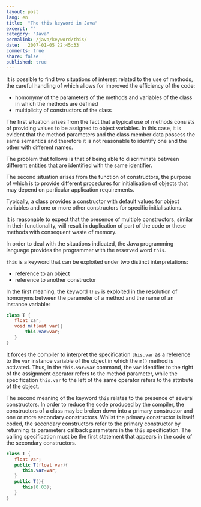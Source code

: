 ```yaml
---
layout: post
lang: en
title:  "The this keyword in Java"
excerpt: ""
category: "Java"
permalink: /java/keyword/this/
date:   2007-01-05 22:45:33
comments: true
share: false
published: true
---
```


It is possible to find two situations of interest related to the use of methods, the careful handling of which allows for improved the efficiency of the code:

* homonymy of the parameters of the methods and variables of the class in which the methods are defined 
* multiplicity of constructors of the class


The first situation arises from the fact that a typical use of methods consists of providing values to be assigned to object variables. 
In this case, it is evident that the method parameters and the class member data possess the same semantics and therefore it is not reasonable to 
identify one and the other with different names.

The problem that follows is that of being able to discriminate between different entities that are identified with the same identifier. 

The second situation arises from the function of constructors, the purpose of which is to provide different procedures for 
initialisation of objects that may depend on particular application requirements.

Typically, a class provides a constructor with default values for object variables and one or more other 
constructors for specific initialisations. 

It is reasonable to expect that the presence of multiple constructors, similar in their functionality, will result in duplication 
of part of the code or these methods with consequent waste of memory. 

In order to deal with the situations indicated, the Java programming language provides the programmer with the reserved word `this`. 

`this` is a keyword that can be exploited under two distinct interpretations:

* reference to an object 
* reference to another constructor 

In the first meaning, the keyword `this` is exploited in the resolution of homonyms between the parameter of a method and the name of an instance variable:

```java
class T {
   float car;
   void m(float var){
       this.var=var;
   }
}
```


It forces the compiler to interpret the specification `this.var` as a reference to the `var` instance variable of the object in which the `m()` method is activated.
Thus, in the `this.var=var` command, the `var` identifier to the right of the assignment operator refers to the method parameter, 
while the specification `this.var` to the left of the same operator refers to the attribute of the object. 

The second meaning of the keyword `this` relates to the presence of several constructors. In order to reduce the code produced by the compiler, 
the constructors of a class may be broken down into a primary constructor and one or more secondary constructors. 
Whilst the primary constructor is itself coded, the secondary constructors refer to the primary constructor by returning its parameters
callback parameters in the `this` specification. The calling specification must be the first statement that appears in the code of the secondary constructors.

```java
class T {
   float var;
   public T(float var){
      this.var=var;
   }
   public T(){
      this(0.03);
   }
}
```

